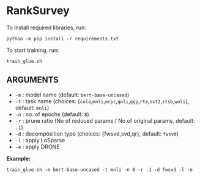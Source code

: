 # RankSurvey

To install required libraries, run:

```
python -m pip install -r requirements.txt
```

To start training, run:

```
train_glue.sh
```

## ARGUMENTS

- `-m` : model name (default: `bert-base-uncased`)
- `-t` : task name (choices: {`cola`,`mnli`,`mrpc`,`qnli`,`qqp`,`rte`,`sst2`,`stsb`,`wnli`}, default: `mnli`)
- `-n` : no. of epochs (default: `8`)
- `-r` : prune ratio (No of reduced params / No of original params, default: `.1`)
- `-d` : decomposition type (choices: {fwsvd,svd,qr}, default: `fwsvd`)
- `-l` : apply LoSparse
- `-e` : apply DRONE

**Example:** 

```
train_glue.sh -m bert-base-uncased -t mnli -n 8 -r .1 -d fwsvd -l -e
```